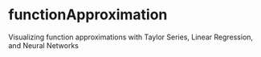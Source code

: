 # functionApproximation
Visualizing function approximations with Taylor Series, Linear Regression, and Neural Networks
